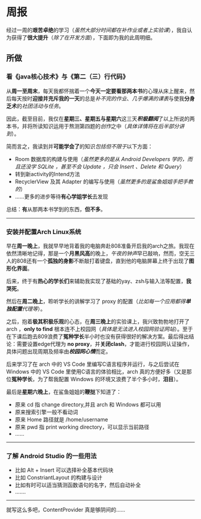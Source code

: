 # 周报

经过一周的**艰苦卓绝**的学习（*虽然大部分时间都在补作业或者上实验课*），我自认为获得了**很大提升**（*除了在开发方面*），下面即为我的此周明细。

## 所做

### 看《java核心技术》与《第二（三）行代码》

从**周一至周末**，每天我都怀揣着一个**今天一定要看那两本书**的心理从床上醒来，然后每天按时**迎接并充斥我的一天**的总是*补不完的作业*、*几乎爆满的课表*与使我**分身乏术**的*社团活动与任务*。

因此，截至目前，我仅在**星期三、星期五与星期六**这三天***积极翻阅***了以上所说的两本书，并将所读知识运用于熬测第四题的*创作*之中（*具体详情将在后半部分讲到*）。

简而言之，我读到并**可能学会了**的知识*包括但不限于*以下方面：

 + Room 数据库的构建与使用（*虽然更多的是从 Android Developers 学的，而且还没学 SQLite ，甚至不会 Update ，只会 Insert 、Delete 和 Query*）
 + 转到新activity的Intend方法
 + RecyclerView 及其 Adapter 的编写与使用（*虽然更多的是鲨鱼姐姐手把手教的*）
 + ......更多的进步等待**有心学姐学长**去发现

总结：**有**从那两本书学到的东西，**但不多**。

***

### 安装并配置Arch Linux系统

早在**周一晚上**，我就早早地背着我的电脑奔赴808准备开启我的arch之旅。我现在依然清晰地记得，那是一个**月黑风高**的晚上，*午夜的钟声*早已敲响，然而，空无三人的808还有一个**孤独的身影**不断敲打着键盘，直到他的电脑屏幕上终于出现了**图形化界面**。

后来，终于有**热心的学长们**来辅助我实现了基础的yay、zsh与输入法等配置，**我哭死**。

然后在**周二晚上**，聆听学长的讲解学习了 proxy 的配置（*比如每一个应用都得**单独配置**代理等*）。

之后，抱着**极其积极乐观**的心态，在**周三晚上**的实验课上，我兴致勃勃地打开了 arch ，**only to find** 根本连不上校园网（*具体是无法进入校园网验证网站*）。至于在下课后跑去809浪费了**冤种学长**半小时也没有获得很好的解决方案。最后得出结论：需要设置edge代理为 **no proxy**，并**关闭clash**，才能进行校园网认证操作，具体问题出现周期及频率由***校园网心情***而定。

后来学习了在 arch 中的 VS Code 里编写C语言程序并运行，与之后尝试在 Windows 中的 VS Code 里使用C语言的体验相比，arch 真的方便好多（又是那位**冤种学长**，为了帮我配置 Windows 的环境又浪费了半个多小时，**泪目**）。

最后是**星期六晚上**，在鲨鱼姐姐的**鞭挞**下知道了：

+ 原来 cd 指 change directory,并且 arch 和 Windows 都可以用
+ 原来搜索引擎一般不看动词
+ 原来 Home 路径就是 /home/username
+ 原来 pwd 指 print working directory，可以显示当前路径
+ ......

***

### 了解 Android Studio 的一些用法

+ 比如 Alt + Insert 可以选择补全基本代码块
+ 比如 ConstriantLayout 的构建与设计
+ 比如有时可以适当猜测函数语句的名字，然后自动补全
+ .......

***

就写这么多吧，ContentProvider 真是够阴间的......

